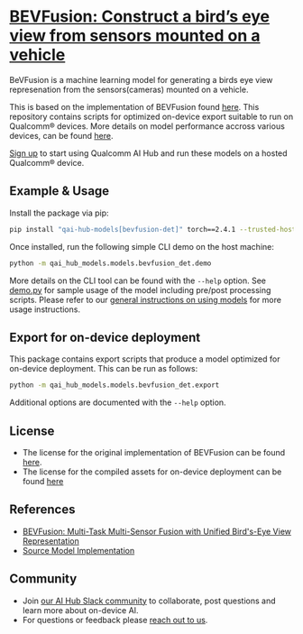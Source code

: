 # [BEVFusion: Construct a bird’s eye view from sensors mounted on a vehicle](https://aihub.qualcomm.com/models/bevfusion_det)

BeVFusion is a machine learning model for generating a birds eye view represenation from the sensors(cameras) mounted on a vehicle.

This is based on the implementation of BEVFusion found [here](https://github.com/mit-han-lab/bevfusion). This repository contains scripts for optimized on-device
export suitable to run on Qualcomm® devices. More details on model performance
accross various devices, can be found [here](https://aihub.qualcomm.com/models/bevfusion_det).

[Sign up](https://myaccount.qualcomm.com/signup) to start using Qualcomm AI Hub and run these models on a hosted Qualcomm® device.




## Example & Usage

Install the package via pip:
```bash
pip install "qai-hub-models[bevfusion-det]" torch==2.4.1 --trusted-host download.openmmlab.com -f https://download.openmmlab.com/mmcv/dist/cpu/torch2.4/index.html -f https://qaihub-public-python-wheels.s3.us-west-2.amazonaws.com/index.html
```


Once installed, run the following simple CLI demo on the host machine:

```bash
python -m qai_hub_models.models.bevfusion_det.demo
```
More details on the CLI tool can be found with the `--help` option. See
[demo.py](demo.py) for sample usage of the model including pre/post processing
scripts. Please refer to our [general instructions on using
models](../../../#getting-started) for more usage instructions.

## Export for on-device deployment

This package contains export scripts that produce a model optimized for
on-device deployment. This can be run as follows:

```bash
python -m qai_hub_models.models.bevfusion_det.export
```
Additional options are documented with the `--help` option.


## License
* The license for the original implementation of BEVFusion can be found
  [here](https://github.com/w-hc/torch_audioset/blob/master/LICENSE).
* The license for the compiled assets for on-device deployment can be found [here](https://qaihub-public-assets.s3.us-west-2.amazonaws.com/qai-hub-models/Qualcomm+AI+Hub+Proprietary+License.pdf)


## References
* [BEVFusion: Multi-Task Multi-Sensor Fusion with Unified Bird's-Eye View Representation](https://arxiv.org/abs/2205.13542)
* [Source Model Implementation](https://github.com/mit-han-lab/bevfusion)



## Community
* Join [our AI Hub Slack community](https://aihub.qualcomm.com/community/slack) to collaborate, post questions and learn more about on-device AI.
* For questions or feedback please [reach out to us](mailto:ai-hub-support@qti.qualcomm.com).
